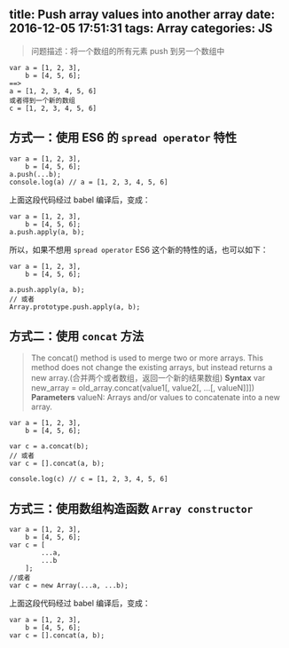 title: Push array values into another array
date: 2016-12-05 17:51:31
tags: Array
categories: JS
---

> 问题描述：将一个数组的所有元素 push 到另一个数组中
```
var a = [1, 2, 3],
    b = [4, 5, 6];
==>
a = [1, 2, 3, 4, 5, 6]
或者得到一个新的数组
c = [1, 2, 3, 4, 5, 6]
```
<!-- more -->

## 方式一：使用 ES6 的 `spread operator` 特性

```
var a = [1, 2, 3],
	b = [4, 5, 6];
a.push(...b);
console.log(a) // a = [1, 2, 3, 4, 5, 6]
```
上面这段代码经过 babel 编译后，变成：
```
var a = [1, 2, 3],
    b = [4, 5, 6];
a.push.apply(a, b);
```

所以，如果不想用 `spread operator` ES6 这个新的特性的话，也可以如下：
```
var a = [1, 2, 3],
    b = [4, 5, 6];

a.push.apply(a, b);
// 或者
Array.prototype.push.apply(a, b);
```

## 方式二：使用 `concat` 方法
> The concat() method is used to merge two or more arrays. This method does not change the existing arrays, but instead returns a new array.(合并两个或者数组，返回一个新的结果数组)
**Syntax**
var new_array = old_array.concat(value1[, value2[, ...[, valueN]]])
**Parameters**
valueN: Arrays and/or values to concatenate into a new array.

```
var a = [1, 2, 3],
    b = [4, 5, 6];

var c = a.concat(b);
// 或者
var c = [].concat(a, b);

console.log(c) // c = [1, 2, 3, 4, 5, 6]
```

## 方式三：使用数组构造函数 `Array constructor`

```
var a = [1, 2, 3],
    b = [4, 5, 6];
var c = [
        ...a,
        ...b
    ];
//或者
var c = new Array(...a, ...b);
```
上面这段代码经过 babel 编译后，变成：

```
var a = [1, 2, 3],
    b = [4, 5, 6];
var c = [].concat(a, b);

```

